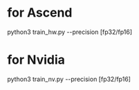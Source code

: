 # for Ascend
python3 train_hw.py --precision [fp32/fp16]
# for Nvidia
python3 train_nv.py --precision [fp32/fp16]
